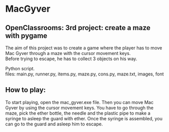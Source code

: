 # MacGyver

## OpenClassrooms: 3rd project: create a maze with pygame 

The aim of this project was to create a game where the player has to move Mac Gyver through a maze with the cursor movement keys.  
Before trying to escape, he has to collect 3 objects on his way.

Python script.  
files: main.py, runner.py, items.py, maze.py, cons.py, maze.txt, images, font

## How to play:

To start playing, open the mac_gyver.exe file.
Then you can move Mac Gyver by using the cursor movement keys. 
You have to go through the maze, pick the ether bottle, the needle and the plastic pipe to make a syringe to asleep the guard with ether.
Once the syringe is assembled, you can go to the guard and asleep him to escape.

## 
